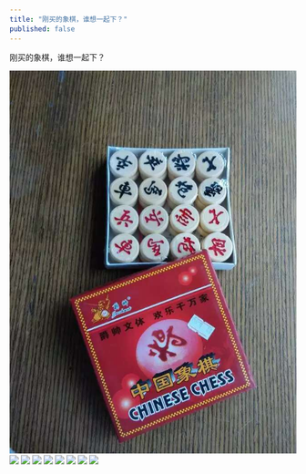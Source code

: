 ```yaml
---
title: "刚买的象棋，谁想一起下？"
published: false
---
```

刚买的象棋，谁想一起下？

![](./1.jpg)
![](./2.jpg)
![](./3.jpg)
![](./4.jpg)
![](./5.jpg)
![](./6.jpg)
![](./7.jpg)
![](./8.jpg)
![](./9.jpg)

